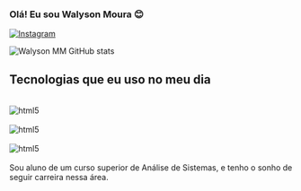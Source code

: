 ### Olá! Eu sou Walyson Moura 😊
[![Instagram](https://img.shields.io/badge/Instagram-E4405F?style=for-the-badge&logo=instagram&logoColor=white)](https://www.instagram.com/dev_walyson/)

![Walyson MM GitHub stats](https://github-readme-stats.vercel.app/api?username=walysonmm&show_icons=true&theme=transparent)

## Tecnologias que eu uso no meu dia

<div style= "display: inline_block"><br/>
    <img align="center" alt="html5" src="https://img.shields.io/badge/HTML5-E34F26?style=for-the-badge&logo=html5&logoColor=white">

</div>
<div style= "display: inline_block"><br/>
    <img align="center" alt="html5" src="https://img.shields.io/badge/CSS3-1572B6?style=for-the-badge&logo=css3&logoColor=white">

</div>
<div style= "display: inline_block"><br/>
    <img align="center" alt="html5" src="https://img.shields.io/badge/JavaScript-323330?style=for-the-badge&logo=javascript&logoColor=F7DF1E">

</div>
<br/>
Sou aluno de um curso superior de Análise de Sistemas, e tenho o sonho de seguir carreira nessa área.
